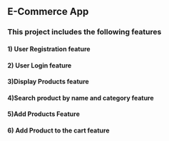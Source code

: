 ## E-Commerce App

### This project includes the following features
####  1) User Registration feature
#### 2) User Login feature
####  3)Display Products feature
#### 4)Search product by name and category feature
#### 5)Add Products Feature
#### 6) Add Product to the cart feature

